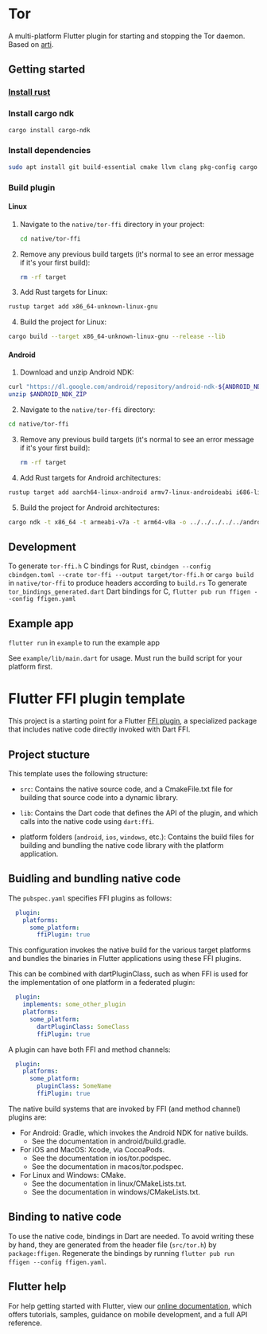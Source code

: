 <!--
SPDX-FileCopyrightText: 2022-2023 Foundation Devices Inc.

SPDX-License-Identifier: GPL-3.0-or-later
-->

# Tor
A multi-platform Flutter plugin for starting and stopping the Tor daemon.  Based on [arti](https://gitlab.torproject.org/tpo/core/arti).

## Getting started

### [Install rust](https://www.rust-lang.org/tools/install)

### Install cargo ndk
```sh
cargo install cargo-ndk
```

### Install dependencies
```sh
sudo apt install git build-essential cmake llvm clang pkg-config cargo rustc libssl-dev libc6-dev-i386
```

### Build plugin

#### Linux

1. Navigate to the `native/tor-ffi` directory in your project:
   ```sh
   cd native/tor-ffi
   ```

2. Remove any previous build targets (it's normal to see an error message if it's your first build):
   ```sh
   rm -rf target
   ```
   
3. Add Rust targets for Linux:
  ```sh
  rustup target add x86_64-unknown-linux-gnu
  ```

4. Build the project for Linux:
  ```sh
  cargo build --target x86_64-unknown-linux-gnu --release --lib
  ```

#### Android

1. Download and unzip Android NDK:
```sh
curl "https://dl.google.com/android/repository/android-ndk-${ANDROID_NDK_TAG}-linux-x86_64.zip" -o ${ANDROID_NDK_ZIP}
unzip $ANDROID_NDK_ZIP
```

2. Navigate to the `native/tor-ffi` directory:
```sh
cd native/tor-ffi
```

3. Remove any previous build targets (it's normal to see an error message if it's your first build):
   ```sh
   rm -rf target
   ```

4. Add Rust targets for Android architectures:
```sh
rustup target add aarch64-linux-android armv7-linux-androideabi i686-linux-android x86_64-linux-android
```

5. Build the project for Android architectures:
```sh
cargo ndk -t x86_64 -t armeabi-v7a -t arm64-v8a -o ../../../../../android/src/main/jniLibs build
```

## Development

To generate `tor-ffi.h` C bindings for Rust, `cbindgen --config cbindgen.toml --crate tor-ffi --output target/tor-ffi.h` or `cargo build` in `native/tor-ffi` to produce headers according to `build.rs`
To generate `tor_bindings_generated.dart` Dart bindings for C, `flutter pub run ffigen --config ffigen.yaml`

## Example app

`flutter run` in `example` to run the example app

See `example/lib/main.dart` for usage.  Must run the build script for your platform first.

# Flutter FFI plugin template

This project is a starting point for a Flutter
[FFI plugin](https://docs.flutter.dev/development/platform-integration/c-interop),
a specialized package that includes native code directly invoked with Dart FFI.

## Project stucture

This template uses the following structure:

* `src`: Contains the native source code, and a CmakeFile.txt file for building
  that source code into a dynamic library.

* `lib`: Contains the Dart code that defines the API of the plugin, and which
  calls into the native code using `dart:ffi`.

* platform folders (`android`, `ios`, `windows`, etc.): Contains the build files
  for building and bundling the native code library with the platform application.

## Buidling and bundling native code

The `pubspec.yaml` specifies FFI plugins as follows:

```yaml
  plugin:
    platforms:
      some_platform:
        ffiPlugin: true
```

This configuration invokes the native build for the various target platforms
and bundles the binaries in Flutter applications using these FFI plugins.

This can be combined with dartPluginClass, such as when FFI is used for the
implementation of one platform in a federated plugin:

```yaml
  plugin:
    implements: some_other_plugin
    platforms:
      some_platform:
        dartPluginClass: SomeClass
        ffiPlugin: true
```

A plugin can have both FFI and method channels:

```yaml
  plugin:
    platforms:
      some_platform:
        pluginClass: SomeName
        ffiPlugin: true
```

The native build systems that are invoked by FFI (and method channel) plugins are:

* For Android: Gradle, which invokes the Android NDK for native builds.
    * See the documentation in android/build.gradle.
* For iOS and MacOS: Xcode, via CocoaPods.
    * See the documentation in ios/tor.podspec.
    * See the documentation in macos/tor.podspec.
* For Linux and Windows: CMake.
    * See the documentation in linux/CMakeLists.txt.
    * See the documentation in windows/CMakeLists.txt.

## Binding to native code

To use the native code, bindings in Dart are needed.
To avoid writing these by hand, they are generated from the header file
(`src/tor.h`) by `package:ffigen`.
Regenerate the bindings by running `flutter pub run ffigen --config ffigen.yaml`.

## Flutter help

For help getting started with Flutter, view our
[online documentation](https://flutter.dev/docs), which offers tutorials,
samples, guidance on mobile development, and a full API reference.
